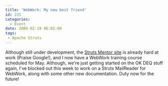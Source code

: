 ```yaml
---
title: 'WebWork: My new best friend'
id: 231
categories:
  - Event
date: 2006-02-19 06:02:00
tags:
 - Apache Struts
---
```


Although still under development, the [Struts Mentor site](http://www.strutsmentor.com/) is already hard at work (Praise Google!), and I now have a WebWork training course scheduled for May. Although, we're just getting started on the OK DEQ stuff again, I've blocked out this week to work on a Struts MailReader for WebWork, along with some other new documentation. Duty now for the future!